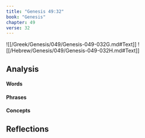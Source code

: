 ```yaml
---
title: "Genesis 49:32"
book: "Genesis"
chapter: 49
verse: 32
---
```

![[/Greek/Genesis/049/Genesis-049-032G.md#Text]]
![[/Hebrew/Genesis/049/Genesis-049-032H.md#Text]]

## Analysis

#### Words

#### Phrases

#### Concepts

## Reflections
